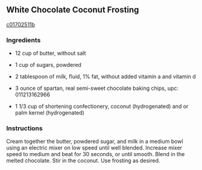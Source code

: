 ## White Chocolate Coconut Frosting

[c01702511b](http://www.food.com/recipe/white-chocolate-coconut-frosting-70881)

### Ingredients

 - 12 cup of butter, without salt

 - 1 cup of sugars, powdered

 - 2 tablespoon of milk, fluid, 1% fat, without added vitamin a and vitamin d

 - 3 ounce of spartan, real semi-sweet chocolate baking chips, upc: 011213162966

 - 1 1/3 cup of shortening confectionery, coconut (hydrogenated) and or palm kernel (hydrogenated)

### Instructions

Cream together the butter, powdered sugar, and milk in a medium bowl using an electric mixer on low speed until well blended. Increase mixer speed to medium and beat for 30 seconds, or until smooth. Blend in the melted chocolate. Stir in the coconut. Use frosting as desired.